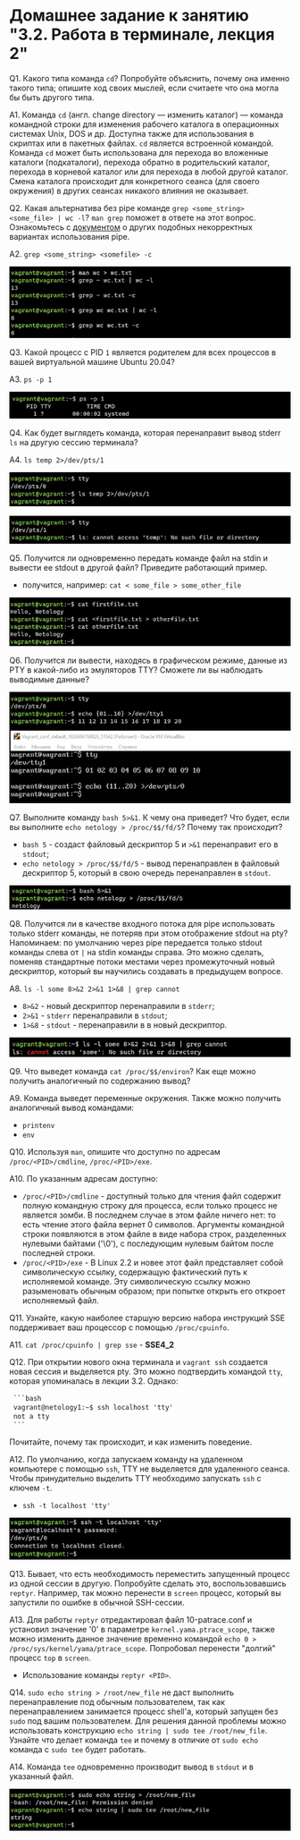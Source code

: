 # Домашнее задание к занятию "3.2. Работа в терминале, лекция 2"

Q1. Какого типа команда `cd`? Попробуйте объяснить, почему она именно такого типа; опишите ход своих мыслей, если считаете что она могла бы быть другого типа.

A1. Команда `cd` (англ. change directory — изменить каталог) — команда командной строки для изменения рабочего каталога в операционных системах Unix, DOS и др. Доступна также для использования в скриптах или в пакетных файлах. `cd` является встроенной командой. Команда `cd` может быть использована для перехода во вложенные каталоги (подкаталоги), перехода обратно в родительский каталог, перехода в корневой каталог или для перехода в любой другой каталог. Смена каталога происходит для конкретного сеанса (для своего окружения) в других сеансах никакого влияния не оказывает.

Q2. Какая альтернатива без pipe команде `grep <some_string> <some_file> | wc -l`? `man grep` поможет в ответе на этот вопрос. Ознакомьтесь с [документом](http://www.smallo.ruhr.de/award.html) о других подобных некорректных вариантах использования pipe.

A2. `grep <some_string> <somefile> -c`

![.](img/img2.jpg)

Q3. Какой процесс с PID `1` является родителем для всех процессов в вашей виртуальной машине Ubuntu 20.04?

A3. `ps -p 1`

![.](img/img3.jpg)

Q4. Как будет выглядеть команда, которая перенаправит вывод stderr `ls` на другую сессию терминала?

A4. `ls temp 2>/dev/pts/1`

![.](img/img4_1.jpg)

![.](img/img4_2.jpg)

Q5. Получится ли одновременно передать команде файл на stdin и вывести ее stdout в другой файл? Приведите работающий пример.

   - получится, например: `cat < some_file > some_other_file`

![.](img/img5.jpg)

Q6. Получится ли вывести, находясь в графическом режиме, данные из PTY в какой-либо из эмуляторов TTY? Сможете ли вы наблюдать выводимые данные?

![.](img/img6.jpg)

Q7. Выполните команду `bash 5>&1`. К чему она приведет? Что будет, если вы выполните `echo netology > /proc/$$/fd/5`? Почему так происходит?

   - `bash 5` - создаст файловый дескриптор 5 и `>&1` перенаправит его в `stdout`;
   - `echo netology > /proc/$$/fd/5` - вывод перенаправлен в файловый дескриптор 5, который в свою очередь перенаправлен в `stdout`.

![.](img/img7.jpg)

Q8. Получится ли в качестве входного потока для pipe использовать только stderr команды, не потеряв при этом отображение stdout на pty? Напоминаем: по умолчанию через pipe передается только stdout команды слева от `|` на stdin команды справа. Это можно сделать, поменяв стандартные потоки местами через промежуточный новый дескриптор, который вы научились создавать в предыдущем вопросе.

A8. `ls -l some 8>&2 2>&1 1>&8 | grep cannot`

- `8>&2` - новый дескриптор перенаправили в `stderr`;
- `2>&1` - `stderr` перенаправили в `stdout`;
- `1>&8` - `stdout` - перенаправили в в новый дескриптор.

![.](img/img8.jpg)

Q9. Что выведет команда `cat /proc/$$/environ`? Как еще можно получить аналогичный по содержанию вывод?

A9. Команда выведет переменные окружения. Также можно получить аналогичный вывод командами:

- `printenv`
- `env`

Q10. Используя `man`, опишите что доступно по адресам `/proc/<PID>/cmdline`, `/proc/<PID>/exe`.

A10. По указанным адресам доступно:

- `/proc/<PID>/cmdline` - доступный только для чтения файл содержит полную командную строку для процесса, если только процесс не является зомби. В последнем случае в этом файле ничего нет: то есть чтение этого файла вернет 0 символов. Аргументы командной строки появляются в этом файле в виде набора строк, разделенных нулевыми байтами ('\0'), с последующим нулевым байтом после последней строки.
- `/proc/<PID>/exe` - В Linux 2.2 и новее этот файл представляет собой символическую ссылку, содержащую фактический путь к исполняемой команде. Эту символическую ссылку можно разыменовать обычным образом; при попытке открыть его откроет исполняемый файл.

Q11. Узнайте, какую наиболее старшую версию набора инструкций SSE поддерживает ваш процессор с помощью `/proc/cpuinfo`.

A11. `cat /proc/cpuinfo | grep sse` - __SSE4_2__ 

Q12. При открытии нового окна терминала и `vagrant ssh` создается новая сессия и выделяется pty. Это можно подтвердить командой `tty`, которая упоминалась в лекции 3.2. Однако:

     ```bash
     vagrant@netology1:~$ ssh localhost 'tty'
     not a tty
     ```
Почитайте, почему так происходит, и как изменить поведение.

A12. По умолчанию, когда запускаем команду на удаленном компьютере с помощью `ssh`, TTY не выделяется для удаленного сеанса. Чтобы принудительно выделить TTY необходимо запускать `ssh` с ключем `-t`.

  - `ssh -t localhost 'tty'`

![.](img/img12.jpg)

Q13. Бывает, что есть необходимость переместить запущенный процесс из одной сессии в другую. Попробуйте сделать это, воспользовавшись `reptyr`. Например, так можно перенести в `screen` процесс, который вы запустили по ошибке в обычной SSH-сессии.

A13. Для работы `reptyr` отредактировал файл 10-patrace.conf и установил значение '0' в параметре `kernel.yama.ptrace_scope`, также можно изменить данное значение временно командой `echo 0 > /proc/sys/kernel/yama/ptrace_scope`. Попробовал перенести "долгий" процесс `top` в `screen`.

- Использование команды `reptyr <PID>`.

Q14. `sudo echo string > /root/new_file` не даст выполнить перенаправление под обычным пользователем, так как перенаправлением занимается процесс shell'а, который запущен без `sudo` под вашим пользователем. Для решения данной проблемы можно использовать конструкцию `echo string | sudo tee /root/new_file`. Узнайте что делает команда `tee` и почему в отличие от `sudo echo` команда с `sudo tee` будет работать.

A14. Команда `tee` одновременно производит вывод в `stdout` и в указанный файл.

![.](img/img14.jpg)
